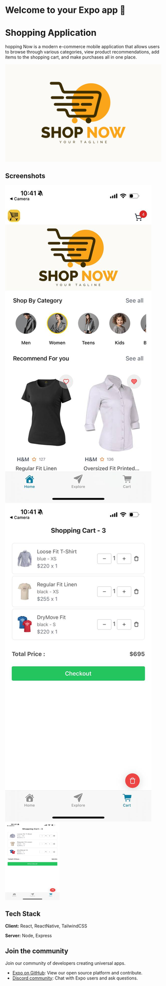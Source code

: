 # Welcome to your Expo app 👋

# Shopping Application

hopping Now is a modern e-commerce mobile application that allows users to browse through various categories, view product recommendations, add items to the shopping cart, and make purchases all in one place.


![Logo](https://github.com/zinlynnhtun/shopping/blob/main/assets/images/shop/banner6.jpg)


## Screenshots

![App Screenshot](https://github.com/zinlynnhtun/shopping/blob/main/assets/images/shop/gitphoto1.jpeg)
![App Screenshot](https://github.com/zinlynnhtun/shopping/blob/main/assets/images/shop/gitphoto2.jpeg)
<img src="https://github.com/zinlynnhtun/shopping/blob/main/assets/images/shop/gitphoto2.jpeg" width="35%" height="250">

## Tech Stack

**Client:** React, ReactNative, TailwindCSS

**Server:** Node, Express



## Join the community

Join our community of developers creating universal apps.

- [Expo on GitHub](https://github.com/expo/expo): View our open source platform and contribute.
- [Discord community](https://chat.expo.dev): Chat with Expo users and ask questions.
